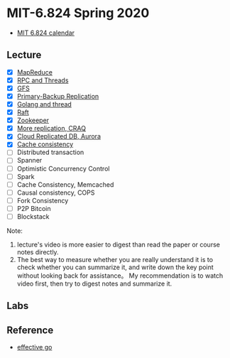 # MIT-6.824 Spring 2020

- [MIT 6.824 calendar](https://pdos.csail.mit.edu/6.824/schedule.html)

## Lecture
- [x] [MapReduce](lectures/1.MapReduce.md)
- [x] [RPC and Threads](lectures/2.RPC%20and%20Threads.md)
- [x] [GFS](lectures/3.GFS.md)
- [x] [Primary-Backup Replication](lectures/4.Primary-Backup%20replication.md)
- [x] [Golang and thread](lectures/5.Golang%20and%20thread.md)
- [x] [Raft](lectures/6.Raft.md)
- [x] [Zookeeper](lectures/7.Zookeeper.md)
- [x] [More replication, CRAQ](lectures/8.Chain_Replication_CRAQ.md)
- [x] [Cloud Replicated DB, Aurora](lectures/9.Aurora_SQL.md)
- [x] [Cache consistency](lectures/10.CacheConsistency.md)
- [ ] Distributed transaction
- [ ] Spanner
- [ ] Optimistic Concurrency Control
- [ ] Spark
- [ ] Cache Consistency, Memcached
- [ ] Causal consistency, COPS
- [ ] Fork Consistency
- [ ] P2P Bitcoin
- [ ] Blockstack

Note:
1. lecture's video is more easier to digest than read the paper or course notes directly.
2. The best way to measure whether you are really understand it is to check whether you can summarize it, and write down the key point without looking back for assistance。
My recommendation is to watch video first, then try to digest notes and summarize it. 

## Labs


## Reference
- [effective go](https://golang.org/doc/effective_go.html)
